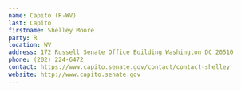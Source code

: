 ```yaml
---
name: Capito (R-WV)
last: Capito
firstname: Shelley Moore
party: R
location: WV
address: 172 Russell Senate Office Building Washington DC 20510
phone: (202) 224-6472
contact: https://www.capito.senate.gov/contact/contact-shelley
website: http://www.capito.senate.gov
---
```

